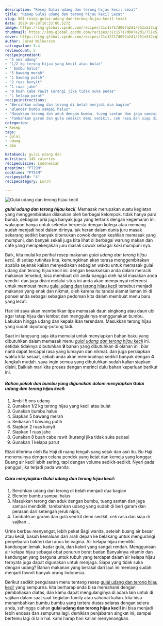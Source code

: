```yaml
---
description: "Resep Gulai udang dan terong hijau kecil Lezat"
title: "Resep Gulai udang dan terong hijau kecil Lezat"
slug: 801-resep-gulai-udang-dan-terong-hijau-kecil-lezat
date: 2020-10-28T18:33:00.527Z
image: https://img-global.cpcdn.com/recipes/31c15717d007a2d1/751x532cq70/gulai-udang-dan-terong-hijau-kecil-foto-resep-utama.jpg
thumbnail: https://img-global.cpcdn.com/recipes/31c15717d007a2d1/751x532cq70/gulai-udang-dan-terong-hijau-kecil-foto-resep-utama.jpg
cover: https://img-global.cpcdn.com/recipes/31c15717d007a2d1/751x532cq70/gulai-udang-dan-terong-hijau-kecil-foto-resep-utama.jpg
author: Jared Wilkerson
ratingvalue: 3.4
reviewcount: 5
recipeingredient:
- "5 ons udang"
- "1/2 kg terong hijau yang kecil atau bulat"
- " bumbu halus"
- "5 bawang merah"
- "1 bawang putih"
- "2 ruas kunyit"
- "1 ruas jahe"
- "8 buah cabe rawit kurangi jika tidak suka pedas"
- "1 kelapa parut"
recipeinstructions:
- "Bersihkan udang dan terong di belah menjadi dua bagian"
- "Blender bumbu sampai halus"
- "Masukkan terong dan aduk dengan bumbu, tuang santan dan jaga sampai mendidih, tambahkan udang yang sudah di beri garam dan perasan dari setengah jeruk nipis,"
- "Tambahkan garam dan gula sedikit demi sedikit, cek rasa.dan siap di sajikan..."
categories:
- Resep
tags:
- gulai
- udang
- dan

katakunci: gulai udang dan 
nutrition: 145 calories
recipecuisine: Indonesian
preptime: "PT29M"
cooktime: "PT34M"
recipeyield: "4"
recipecategory: Lunch

---
```



![Gulai udang dan terong hijau kecil](https://img-global.cpcdn.com/recipes/31c15717d007a2d1/751x532cq70/gulai-udang-dan-terong-hijau-kecil-foto-resep-utama.jpg)

<b><i>gulai udang dan terong hijau kecil</i></b>, Memasak merupakan suatu kegiatan yang menggembirakan dilakukan oleh berbagai kelompok. tidak hanya para bunda, sebagian pria juga banyak juga yang tertarik dengan kegemaran ini. walaupun hanya untuk sekedar berpesta dengan kolega atau memang sudah menjadi hobi dalam dirinya. tak heran dalam dunia juru masak sekarang sedikit banyak ditemukan cowok dengan keahlian memasak yang mumpuni, dan banyak sekali juga kita lihat di berbagai warung makan dan cafe yang mempekerjakan juru masak cowok sebagai koki mumpuni nya.

Baik, kita mulai ke perihal resep makanan <i>gulai udang dan terong hijau kecil</i>. di setiap rutinitas kita, kemungkinan akan terasa menggembirakan apabila sejenak kalian menyediakan sebagian waktu untuk memasak gulai udang dan terong hijau kecil ini. dengan kesuksesan anda dalam meracik makanan tersebut, bisa membuat diri anda bangga oleh hasil masakan anda sendiri. dan juga disini melalui situs ini anda akan mempunyai referensi untuk membuat menu <u>gulai udang dan terong hijau kecil</u> tersebut menjadi makanan yang enak dan nikmat, oleh karena itu tandai alamat laman ini di ponsel anda sebagai sebagian pedoman kita dalam membuat menu baru yang lezat.

Hari ini saya akan memberikan tips memasak daun singkong atau daun ubi agar tetap hijau dan lembut dan menggulainya menggunakan bumbu. Lakukan hingga udang dan kepala ikan terendam. Masukkan terong hijau yang sudah dipotong-potong tadi.


Saat ini langsung saja kita memulai untuk menyiapkan bahan baku yang dibutuhkan dalam memasak menu <u><i>gulai udang dan terong hijau kecil</i></u> ini. setidak tidaknya dibutuhkan <b>9</b> bahan yang dibutuhkan di olahan ini. biar nanti dapat tercapai rasa yang lumayan dan nikmat. dan juga persiapkan waktu kita sesaat, sebab anda akan membuatnya sedikit banyak dengan <b>4</b> langkah mudah. saya ingin semua yang dibutuhkan sudah kalian siapkan disini, Baiklah mari kita proses dengan merinci dulu bahan keperluan berikut ini.

<!--inarticleads1-->

##### Bahan pokok dan bumbu yang digunakan dalam menyiapkan Gulai udang dan terong hijau kecil:

1. Ambil 5 ons udang
1. Gunakan 1/2 kg terong hijau yang kecil atau bulat
1. Gunakan  bumbu halus
1. Siapkan 5 bawang merah
1. Sediakan 1 bawang putih
1. Siapkan 2 ruas kunyit
1. Siapkan 1 ruas jahe
1. Gunakan 8 buah cabe rawit (kurangi jika tidak suka pedas)
1. Gunakan 1 kelapa parut


Rizal diterima oleh Bu Haji di ruang tengah yang sejuk dan asri itu. Bu Haji menemuinya dengan celana pendek yang ketat dan kemeja yang longgar. Buang air kecil lebih sering, tapi dengan volume sedikit-sedikit. Nyeri pada panggul jika terjadi pada wanita. 

<!--inarticleads2-->

##### Cara menyiapkan Gulai udang dan terong hijau kecil:

1. Bersihkan udang dan terong di belah menjadi dua bagian
1. Blender bumbu sampai halus
1. Masukkan terong dan aduk dengan bumbu, tuang santan dan jaga sampai mendidih, tambahkan udang yang sudah di beri garam dan perasan dari setengah jeruk nipis,
1. Tambahkan garam dan gula sedikit demi sedikit, cek rasa.dan siap di sajikan...


Urine berbau menyengat, lebih pekat Bagi wanita, setelah buang air besar atau kecil, basuh kemaluan dari arah depan ke belakang untuk mengurangi penyebaran bakteri dari anus ke vagina. Air kelapa hijau memiliki kandungan lemak, kadar gula, dan kalori yang sangat rendah. Menggunaan air kelapa hijau sebagai obat penurun berat badan Banyaknya vitamin dan kandungan yang berguna untuk tubuh yang terdapat dalam air kelapa hijau ternyata juga dapat digunakan untuk menjaga. Siapa yang tidak suka dengan udang? Bahan makanan yang berasal dari laut ini memang sudah menjadi favorit banyak orang Indonesia. 

Berikut sedikit pengulasan menu tentang resep <u>gulai udang dan terong hijau kecil</u> yang sempurna. kita berharap anda bisa memahami dengan pembahasan diatas, dan kamu dapat mengulanginya di acara lain untuk di sajikan dalam saat saat kegiatan family atau sahabat kalian. kita bisa menambahkan bumbu bumbu yang tertera diatas selaras dengan selera anda, sehingga olahan <b>gulai udang dan terong hijau kecil</b> ini bisa menjadi lebih endess dan sempurna lagi. demikian penjabaran singkat ini, sampai bertemu lagi di lain hal. kami harap hari kalian menyenangkan.
